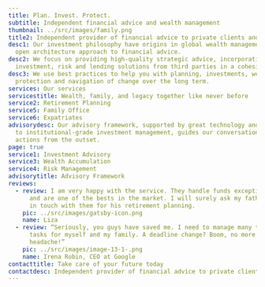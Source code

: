 ```yaml
---
title: Plan. Invest. Protect.
subtitle: Independent financial advice and wealth management
thumbnail: ../src/images/family.png
title2: Independent provider of financial advice to private clients and their families
desc1: Our investment philosophy have origins in global wealth management and an
  open architecture approach to financial advice.
desc2: We focus on providing high-quality strategic advice, incorporating
  investment, risk and lending solutions from third parties in a cohesive plan.
desc3: We use best practices to help you with planning, investments, wealth
  protection and navigation of change over the long term.
services: Our services
servicestitle: Wealth, family, and legacy together like never before
service2: Retirement Planning
service5: Family Office
service6: Expatriates
advisorydesc: Our advisory framework, supported by great technology and access
  to institutional-grade investment management, guides our conversations and
  actions from the outset.
page: true
service1: Investment Advisory
service3: Wealth Accumulation
service4: Risk Management
advisorytitle: Advisory Framework
reviews:
  - review: I am very happy with the service. They handle funds exceptionally well
      and are one of the bests in the market. I will surely ask my father to get
      in touch with them for his retirement planning.
    pic: ../src/images/gatsby-icon.png
    name: Liza
  - review: “Seriously, you guys have saved me. I need to manage many time-sensitive
      tasks for myself and my family. A deadline change? Boom, no more
      headache!”
    pic: ../src/images/image-13-1-.png
    name: Irena Robin, CEO at Google
contacttitle: Take care of your future today
contactdesc: Independent provider of financial advice to private clients and their families
---
```

